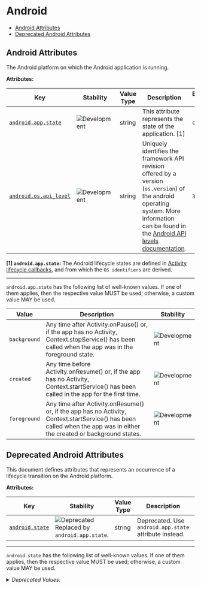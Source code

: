 <!-- NOTE: THIS FILE IS AUTOGENERATED. DO NOT EDIT BY HAND. -->
<!-- see templates/registry/markdown/attribute_namespace.md.j2 -->

# Android

- [Android Attributes](#android-attributes)
- [Deprecated Android Attributes](#deprecated-android-attributes)

## Android Attributes

The Android platform on which the Android application is running.

**Attributes:**

| Key | Stability | Value Type | Description | Example Values |
|---|---|---|---|---|
| <a id="android-app-state" href="#android-app-state">`android.app.state`</a> | ![Development](https://img.shields.io/badge/-development-blue) | string | This attribute represents the state of the application. [1] | `created` |
| <a id="android-os-api-level" href="#android-os-api-level">`android.os.api_level`</a> | ![Development](https://img.shields.io/badge/-development-blue) | string | Uniquely identifies the framework API revision offered by a version (`os.version`) of the android operating system. More information can be found in the [Android API levels documentation](https://developer.android.com/guide/topics/manifest/uses-sdk-element#ApiLevels). | `33`; `32` |

**[1] `android.app.state`:** The Android lifecycle states are defined in [Activity lifecycle callbacks](https://developer.android.com/guide/components/activities/activity-lifecycle#lc), and from which the `OS identifiers` are derived.

---

`android.app.state` has the following list of well-known values. If one of them applies, then the respective value MUST be used; otherwise, a custom value MAY be used.

| Value  | Description | Stability |
|---|---|---|
| `background` | Any time after Activity.onPause() or, if the app has no Activity, Context.stopService() has been called when the app was in the foreground state. | ![Development](https://img.shields.io/badge/-development-blue) |
| `created` | Any time before Activity.onResume() or, if the app has no Activity, Context.startService() has been called in the app for the first time. | ![Development](https://img.shields.io/badge/-development-blue) |
| `foreground` | Any time after Activity.onResume() or, if the app has no Activity, Context.startService() has been called when the app was in either the created or background states. | ![Development](https://img.shields.io/badge/-development-blue) |

## Deprecated Android Attributes

This document defines attributes that represents an occurrence of a lifecycle transition on the Android platform.

**Attributes:**

| Key | Stability | Value Type | Description | Example Values |
|---|---|---|---|---|
| <a id="android-state" href="#android-state">`android.state`</a> | ![Deprecated](https://img.shields.io/badge/-deprecated-red)<br>Replaced by `android.app.state`. | string | Deprecated. Use `android.app.state` attribute instead. | `created`; `background`; `foreground` |

---

`android.state` has the following list of well-known values. If one of them applies, then the respective value MUST be used; otherwise, a custom value MAY be used.

<details>
<summary><i>Deprecated Values:</i></summary>

| Value  | Description | Deprecation Explanation |
|---|---|---|
| `background` | Any time after Activity.onPause() or, if the app has no Activity, Context.stopService() has been called when the app was in the foreground state. | Use `background` value for `android.app.state` attribute instead. |
| `created` | Any time before Activity.onResume() or, if the app has no Activity, Context.startService() has been called in the app for the first time. | Use `created` value for `android.app.state` attribute instead. |
| `foreground` | Any time after Activity.onResume() or, if the app has no Activity, Context.startService() has been called when the app was in either the created or background states. | Use `foreground` value for `android.app.state` attribute instead. |

</details>
